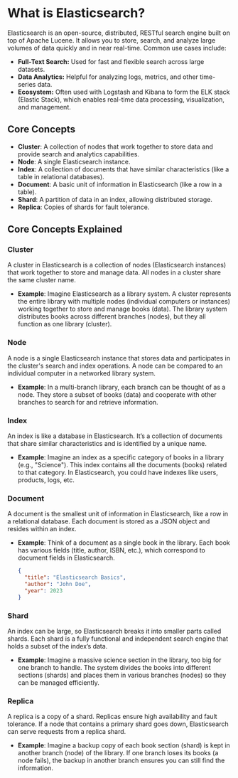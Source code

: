 # What is Elasticsearch?

Elasticsearch is an open-source, distributed, RESTful search engine built on top of Apache Lucene. It allows you to store, search, and analyze large volumes of data quickly and in near real-time. Common use cases include:

- **Full-Text Search:** Used for fast and flexible search across large datasets.
- **Data Analytics:** Helpful for analyzing logs, metrics, and other time-series data.
- **Ecosystem:** Often used with Logstash and Kibana to form the ELK stack (Elastic Stack), which enables real-time data processing, visualization, and management.

## Core Concepts

- **Cluster**: A collection of nodes that work together to store data and provide search and analytics capabilities.
- **Node**: A single Elasticsearch instance.
- **Index**: A collection of documents that have similar characteristics (like a table in relational databases).
- **Document**: A basic unit of information in Elasticsearch (like a row in a table).
- **Shard**: A partition of data in an index, allowing distributed storage.
- **Replica**: Copies of shards for fault tolerance.

## Core Concepts Explained

### Cluster
A cluster in Elasticsearch is a collection of nodes (Elasticsearch instances) that work together to store and manage data. All nodes in a cluster share the same cluster name.

- **Example**: Imagine Elasticsearch as a library system. A cluster represents the entire library with multiple nodes (individual computers or instances) working together to store and manage books (data). The library system distributes books across different branches (nodes), but they all function as one library (cluster).

### Node
A node is a single Elasticsearch instance that stores data and participates in the cluster's search and index operations. A node can be compared to an individual computer in a networked library system.

- **Example**: In a multi-branch library, each branch can be thought of as a node. They store a subset of books (data) and cooperate with other branches to search for and retrieve information.

### Index
An index is like a database in Elasticsearch. It’s a collection of documents that share similar characteristics and is identified by a unique name.

- **Example**: Imagine an index as a specific category of books in a library (e.g., "Science"). This index contains all the documents (books) related to that category. In Elasticsearch, you could have indexes like users, products, logs, etc.

### Document
A document is the smallest unit of information in Elasticsearch, like a row in a relational database. Each document is stored as a JSON object and resides within an index.

- **Example**: Think of a document as a single book in the library. Each book has various fields (title, author, ISBN, etc.), which correspond to document fields in Elasticsearch.
  
  ```json
  {
    "title": "Elasticsearch Basics",
    "author": "John Doe",
    "year": 2023
  }

### Shard
An index can be large, so Elasticsearch breaks it into smaller parts called shards. Each shard is a fully functional and independent search engine that holds a subset of the index’s data.
- **Example**: Imagine a massive science section in the library, too big for one branch to handle. The system divides the books into different sections (shards) and places them in various branches (nodes) so they can be managed efficiently.

### Replica
A replica is a copy of a shard. Replicas ensure high availability and fault tolerance. If a node that contains a primary shard goes down, Elasticsearch can serve requests from a replica shard.
- **Example**: Imagine a backup copy of each book section (shard) is kept in another branch (node) of the library. If one branch loses its books (a node fails), the backup in another branch ensures you can still find the information.
